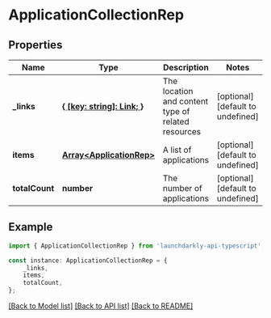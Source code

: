 # ApplicationCollectionRep


## Properties

Name | Type | Description | Notes
------------ | ------------- | ------------- | -------------
**_links** | [**{ [key: string]: Link; }**](Link.md) | The location and content type of related resources | [optional] [default to undefined]
**items** | [**Array&lt;ApplicationRep&gt;**](ApplicationRep.md) | A list of applications | [optional] [default to undefined]
**totalCount** | **number** | The number of applications | [optional] [default to undefined]

## Example

```typescript
import { ApplicationCollectionRep } from 'launchdarkly-api-typescript';

const instance: ApplicationCollectionRep = {
    _links,
    items,
    totalCount,
};
```

[[Back to Model list]](../README.md#documentation-for-models) [[Back to API list]](../README.md#documentation-for-api-endpoints) [[Back to README]](../README.md)
